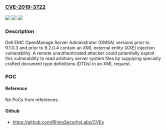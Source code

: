 ### [CVE-2019-3722](https://cve.mitre.org/cgi-bin/cvename.cgi?name=CVE-2019-3722)
![](https://img.shields.io/static/v1?label=Product&message=OpenManage%20Server%20Administrator&color=blue)
![](https://img.shields.io/static/v1?label=Version&message=9.1.0.3%3C%209.1.0.3%20&color=brighgreen)
![](https://img.shields.io/static/v1?label=Vulnerability&message=XML%20External%20Entity%20(XXE)%20Injection%20Vulnerability%20&color=brighgreen)

### Description

Dell EMC OpenManage Server Administrator (OMSA) versions prior to 9.1.0.3 and prior to 9.2.0.4 contain an XML external entity (XXE) injection vulnerability. A remote unauthenticated attacker could potentially exploit this vulnerability to read arbitrary server system files by supplying specially crafted document type definitions (DTDs) in an XML request.

### POC

#### Reference
No PoCs from references.

#### Github
- https://github.com/RhinoSecurityLabs/CVEs

